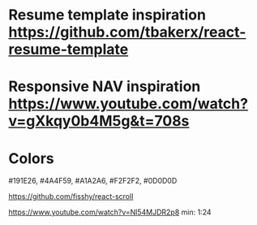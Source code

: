 # Resume template inspiration https://github.com/tbakerx/react-resume-template
# Responsive NAV inspiration https://www.youtube.com/watch?v=gXkqy0b4M5g&t=708s

# Colors
#191E26, #4A4F59, #A1A2A6, #F2F2F2, #0D0D0D

https://github.com/fisshy/react-scroll

https://www.youtube.com/watch?v=Nl54MJDR2p8 min: 1:24
